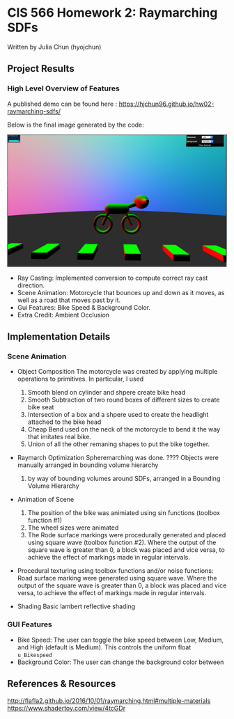 CIS 566 Homework 2: Raymarching SDFs
=====================================

Written by Julia Chun (hyojchun)

Project Results
----------------
### High Level Overview of Features

A published demo can be found here : https://hjchun96.github.io/hw02-raymarching-sdfs/
   
Below is the final image generated by the code:

![](Images/example.png)

* Ray Casting: Implemented conversion to compute correct ray cast direction.
* Scene Animation: Motorcycle that bounces up and down as it moves, as well as a road that moves past by it.
* Gui Features: Bike Speed & Background Color.
* Extra Credit: Ambient Occlusion

Implementation Details
----------------------
### Scene Animation

* Object Composition
	The motorcycle was created by applying multiple operations to primitives. In particular, I used
	1. Smooth blend on cylinder and shpere create bike head
	2. Smooth Subtraction of two round boxes of different sizes to create bike seat
	3. Intersection of a box and a shpere used to create the headlight attached to the bike head
	4. Cheap Bend used on the neck of the motorcycle to bend it the way that imitates real bike.
	4. Union of all the other remaning shapes to put the bike together.

* Raymarch Optimization 
	Spheremarching was done. ???? Objects were manually arranged in bounding volume hierarchy
	1. by way of bounding volumes around SDFs, arranged in a Bounding Volume Hierarchy 
	

* Animation of Scene
  1. The position of the bike was animiated using sin functions (toolbox function #1)
  2. The wheel sizes were animated 
	3. The Rode surface markings were procedurally generated and placed using square wave (toolbox function #2).
		 Where the output of the square wave is greater than 0, a block was placed and vice versa,
	   to achieve the effect of markings made in regular intervals. 

* Procedural texturing using toolbox functions and/or noise functions:
	Road surface marking were generated using square wave. 
	Where the output of the square wave is greater than 0, a block was placed and vice versa,
	to achieve the effect of markings made in regular intervals.

* Shading
	Basic lambert reflective shading 

### GUI Features
* Bike Speed: The user can toggle the bike speed between Low, Medium, and High (default is Medium). This controls
							the uniform float  `u_Bikespeed` 
* Background Color: The user can change the background color between 


References & Resources
----------------------
http://flafla2.github.io/2016/10/01/raymarching.html#multiple-materials
https://www.shadertoy.com/view/4tcGDr